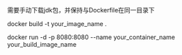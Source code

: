 需要手动下载jdk包，并保持与Dockerfile在同一目录下

docker build -t your_image_name .

docker run -d -p 8080:8080 --name your_container_name your_build_image_name
